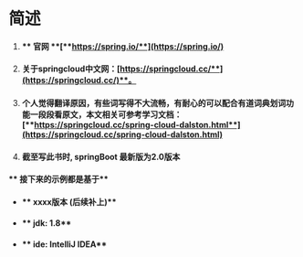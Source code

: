 # 简述

1. #### ** 官网 **[**https://spring.io/**](https://spring.io/)
2. #### **关于springcloud中文网：**[**https://springcloud.cc/**](https://springcloud.cc/)**。**
3. #### **个人觉得翻译原因，有些词写得不大流畅，有耐心的可以配合有道词典划词功能一段段看原文，本文相关可参考学习文档：**[**https://springcloud.cc/spring-cloud-dalston.html**](https://springcloud.cc/spring-cloud-dalston.html)
4. #### **截至写此书时, springBoot 最新版为2.0版本**

#### **      接下来的示例都是基于**

* #### **        xxxx版本    \(后续补上\)**
* #### **        jdk: 1.8**
* #### **        ide: IntelliJ IDEA**

#### 



